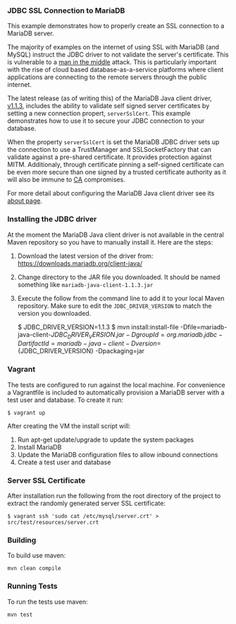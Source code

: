 ### JDBC SSL Connection to MariaDB
This example demonstrates how to properly create an SSL connection to a MariaDB server. 

The majority of examples on the internet of using SSL with MariaDB (and MySQL) instruct the JDBC driver to not validate the server's certificate. This is vulnerable to a [man in the middle](MITM) attack. This is particularly important with the rise of cloud based database-as-a-service platforms where client applications are connecting to the remote servers through the public internet.

The latest release (as of writing this) of the MariaDB Java client driver, [v1.1.3][MariaDB-Java-Client-v1.1.3],  includes the ability to validate self signed server certificates by setting a new connection propert, `serverSslCert`. This example demonstrates how to use it to secure your JDBC connection to your database.

When the property `serverSslCert` is set the MariaDB JDBC driver sets up the connection to use a TrustManager and SSLSocketFactory that can validate against a pre-shared certificate. It provides protection against MITM. Additionaly, through certificate pinning a self-signed certificate can be even more secure than one signed by a trusted certificate authority as it will also be immune to [CA] compromises.

For more detail about configuring the MariaDB Java client driver see its [about page][MariaDB-Java-Client-Notes].

### Installing the JDBC driver
At the moment the MariaDB Java client driver is not available in the central Maven repository so you have to manually install it. Here are the steps:

1. Download the latest version of the driver from: https://downloads.mariadb.org/client-java/
2. Change directory to the JAR file you downloaded. It should be named something like `mariadb-java-client-1.1.3.jar`
3. Execute the follow from the command line to add it to your local Maven repository. Make sure to edit the `JDBC_DRIVER_VERSION` to match the version you downloaded.

    $ JDBC_DRIVER_VERSION=1.1.3
    $ mvn install:install-file -Dfile=mariadb-java-client-${JDBC_DRIVER_VERSION}.jar -DgroupId=org.mariadb.jdbc -DartifactId=mariadb-java-client -Dversion=${JDBC_DRIVER_VERSION} -Dpackaging=jar

### Vagrant
The tests are configured to run against the local machine. For convenience a Vagrantfile is included to automatically provision a MariaDB server with a test user and database. To create it run:

    $ vagrant up

After creating the VM the install script will:

1. Run apt-get update/upgrade to update the system packages
2. Install MariaDB
3. Update the MariaDB configuration files to allow inbound connections
4. Create a test user and database

### Server SSL Certificate
After installation run the following from the root directory of the project to extract the randomly generated server SSL certificate:

    $ vagrant ssh 'sudo cat /etc/mysql/server.crt' > src/test/resources/server.crt

### Building
To build use maven:

    mvn clean compile

### Running Tests
To run the tests use maven:

    mvn test

[MITM]: http://en.wikipedia.org/wiki/Man-in-the-middle_attack
[MariaDB-Java-Client-v1.1.3]: https://kb.askmonty.org/en/mariadb-java-client-113-release-notes/
[CA]: http://en.wikipedia.org/wiki/Certificate_authority
[MariaDB-Java-Client-Notes]: https://kb.askmonty.org/en/about-the-mariadb-java-client/